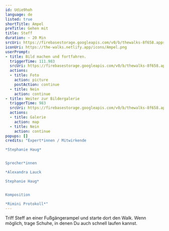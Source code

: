 ```yaml
---
id: Udie9hoh
language: de
listed: true
shortTitle: Ampel
preTitle: Gehen mit
title: Steff
duration: ~ 20 Min
srcUri: https://firebasestorage.googleapis.com/v0/b/thewalks-8f658.appspot.com/o/static%2Fmedias%2Fde_Udie9hoh.mp3?alt=media&token=32fff1c0-2e3d-4d07-b635-bd1dcb3a54d8
iconUri: https://the-walks.netlify.app/icons/Ampel.png
userPrompt:
- title: Bild machen und fortfahren.
  triggerTime: 111.983
  srcUri: https://firebasestorage.googleapis.com/v0/b/thewalks-8f658.appspot.com/o/static%2Fmedias%2Fde_Udie9hoh_loop.mp3?alt=media&token=de4b8108-bef8-46cc-91d5-8d5a8ddf3982
  actions:
  - title: Foto
    action: picture
    postAction: continue
  - title: Nein
    action: continue
- title: Weiter zur Bildergalerie
  triggerTime: 983
  srcUri: https://firebasestorage.googleapis.com/v0/b/thewalks-8f658.appspot.com/o/static%2Fmedias%2Fde_Eer0quuj_loop_1.mp3?alt=media&token=343f6878-9a37-4a07-bbcd-b53cc6048f1b
  actions:
  - title: Galerie
    action: map
  - title: Nein
    action: continue
popups: []
credits: "Expert*innen / Mitwirkende

*Stephanie Haug*


Sprecher*innen

*Alexandra Lauck

Stephanie Haug*


Komposition

*Rimini Protokoll*"
---
```

Triff Steff an einer Fußgängerampel und starte dort den Walk. Wenn möglich, trage Schuhe, in denen Du auch schnell laufen kannst.

